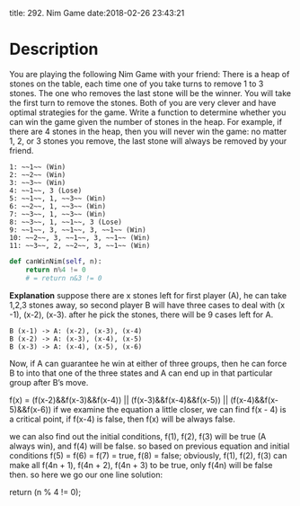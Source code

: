 title: 292. Nim Game
date:2018-02-26 23:43:21

# Description
You are playing the following Nim Game with your friend: There is a heap of stones on the table, each time one of you take turns to remove 1 to 3 stones. The one who removes the last stone will be the winner. You will take the first turn to remove the stones.
Both of you are very clever and have optimal strategies for the game. Write a function to determine whether you can win the game given the number of stones in the heap.
For example, if there are 4 stones in the heap, then you will never win the game: no matter 1, 2, or 3 stones you remove, the last stone will always be removed by your friend.

```
1: ~~1~~ (Win)
2: ~~2~~ (Win)
3: ~~3~~ (Win)
4: ~~1~~, 3 (Lose)
5: ~~1~~, 1, ~~3~~ (Win)
6: ~~2~~, 1, ~~3~~ (Win)
7: ~~3~~, 1, ~~3~~ (Win)
8: ~~3~~, 1, ~~1~~, 3 (Lose)
9: ~~1~~, 3, ~~1~~, 3, ~~1~~ (Win)
10: ~~2~~, 3, ~~1~~, 3, ~~1~~ (Win)
11: ~~3~~, 2, ~~2~~, 3, ~~1~~ (Win)
```

```python
def canWinNim(self, n):
    return n%4 != 0
    # = return n&3 != 0
```

**Explanation**
suppose there are x stones left for first player (A), he can take 1,2,3 stones away, so second player B will have three cases to deal with (x -1), (x-2), (x-3). after he pick the stones, there will be 9 cases left for A.

```
B (x-1) -> A: (x-2), (x-3), (x-4)
B (x-2) -> A: (x-3), (x-4), (x-5)
B (x-3) -> A: (x-4), (x-5), (x-6)
```
Now, if A can guarantee he win at either of three groups, then he can force B to into that one of the three states and A can end up in that particular group after B’s move.

f(x) = (f(x-2)&&f(x-3)&&f(x-4)) || (f(x-3)&&f(x-4)&&f(x-5)) || (f(x-4)&&f(x-5)&&f(x-6))
if we examine the equation a little closer, we can find f(x - 4) is a critical point, if f(x-4) is false, then f(x) will be always false.

we can also find out the initial conditions, f(1), f(2), f(3) will be true (A always win), and f(4) will be false. so
based on previous equation and initial conditions f(5) = f(6) = f(7) = true, f(8) = false;
obviously, f(1), f(2), f(3) can make all f(4n + 1), f(4n + 2), f(4n + 3) to be true, only f(4n) will be false then.
so here we go our one line solution:

return (n % 4 != 0);